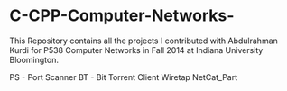 # C-CPP-Computer-Networks-
This Repository contains all the projects I contributed with Abdulrahman Kurdi
for P538 Computer Networks in Fall 2014 at Indiana University Bloomington.

PS - Port Scanner
BT - Bit Torrent Client
Wiretap
NetCat_Part 

